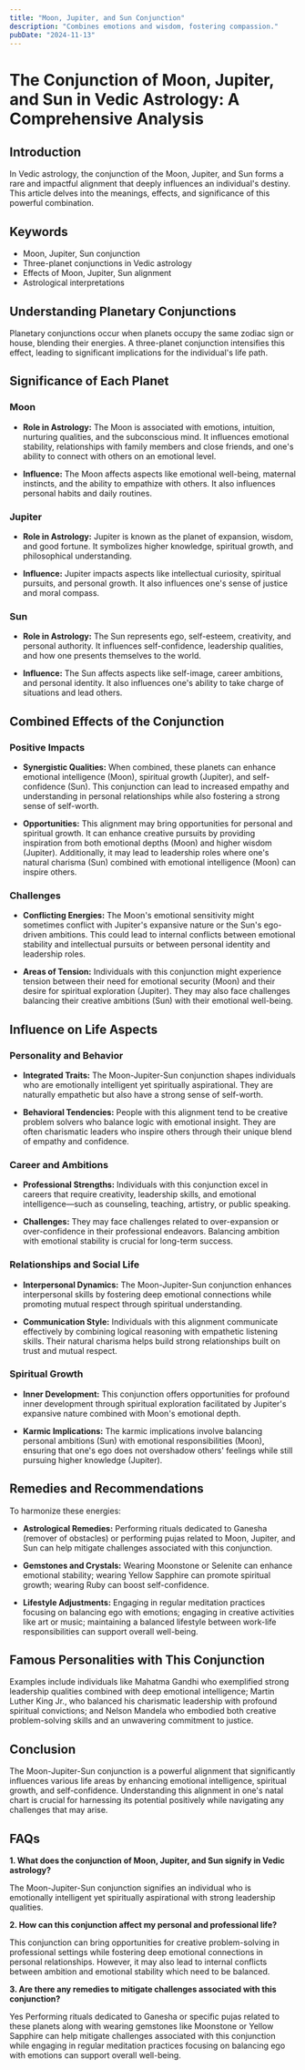```yaml
---
title: "Moon, Jupiter, and Sun Conjunction"
description: "Combines emotions and wisdom, fostering compassion."
pubDate: "2024-11-13"
---
```


# The Conjunction of Moon, Jupiter, and Sun in Vedic Astrology: A Comprehensive Analysis

## Introduction

In Vedic astrology, the conjunction of the Moon, Jupiter, and Sun forms a rare and impactful alignment that deeply influences an individual's destiny. This article delves into the meanings, effects, and significance of this powerful combination.

## Keywords

- Moon, Jupiter, Sun conjunction
- Three-planet conjunctions in Vedic astrology
- Effects of Moon, Jupiter, Sun alignment
- Astrological interpretations

## Understanding Planetary Conjunctions

Planetary conjunctions occur when planets occupy the same zodiac sign or house, blending their energies. A three-planet conjunction intensifies this effect, leading to significant implications for the individual's life path.

## Significance of Each Planet

### Moon

- **Role in Astrology:** The Moon is associated with emotions, intuition, nurturing qualities, and the subconscious mind. It influences emotional stability, relationships with family members and close friends, and one's ability to connect with others on an emotional level.
  
- **Influence:** The Moon affects aspects like emotional well-being, maternal instincts, and the ability to empathize with others. It also influences personal habits and daily routines.

### Jupiter

- **Role in Astrology:** Jupiter is known as the planet of expansion, wisdom, and good fortune. It symbolizes higher knowledge, spiritual growth, and philosophical understanding.
  
- **Influence:** Jupiter impacts aspects like intellectual curiosity, spiritual pursuits, and personal growth. It also influences one's sense of justice and moral compass.

### Sun

- **Role in Astrology:** The Sun represents ego, self-esteem, creativity, and personal authority. It influences self-confidence, leadership qualities, and how one presents themselves to the world.
  
- **Influence:** The Sun affects aspects like self-image, career ambitions, and personal identity. It also influences one's ability to take charge of situations and lead others.

## Combined Effects of the Conjunction

### Positive Impacts

- **Synergistic Qualities:** When combined, these planets can enhance emotional intelligence (Moon), spiritual growth (Jupiter), and self-confidence (Sun). This conjunction can lead to increased empathy and understanding in personal relationships while also fostering a strong sense of self-worth.
  
- **Opportunities:** This alignment may bring opportunities for personal and spiritual growth. It can enhance creative pursuits by providing inspiration from both emotional depths (Moon) and higher wisdom (Jupiter). Additionally, it may lead to leadership roles where one's natural charisma (Sun) combined with emotional intelligence (Moon) can inspire others.

### Challenges

- **Conflicting Energies:** The Moon's emotional sensitivity might sometimes conflict with Jupiter's expansive nature or the Sun's ego-driven ambitions. This could lead to internal conflicts between emotional stability and intellectual pursuits or between personal identity and leadership roles.
  
- **Areas of Tension:** Individuals with this conjunction might experience tension between their need for emotional security (Moon) and their desire for spiritual exploration (Jupiter). They may also face challenges balancing their creative ambitions (Sun) with their emotional well-being.

## Influence on Life Aspects

### Personality and Behavior

- **Integrated Traits:** The Moon-Jupiter-Sun conjunction shapes individuals who are emotionally intelligent yet spiritually aspirational. They are naturally empathetic but also have a strong sense of self-worth.
  
- **Behavioral Tendencies:** People with this alignment tend to be creative problem solvers who balance logic with emotional insight. They are often charismatic leaders who inspire others through their unique blend of empathy and confidence.

### Career and Ambitions

- **Professional Strengths:** Individuals with this conjunction excel in careers that require creativity, leadership skills, and emotional intelligence—such as counseling, teaching, artistry, or public speaking.
  
- **Challenges:** They may face challenges related to over-expansion or over-confidence in their professional endeavors. Balancing ambition with emotional stability is crucial for long-term success.

### Relationships and Social Life

- **Interpersonal Dynamics:** The Moon-Jupiter-Sun conjunction enhances interpersonal skills by fostering deep emotional connections while promoting mutual respect through spiritual understanding.
  
- **Communication Style:** Individuals with this alignment communicate effectively by combining logical reasoning with empathetic listening skills. Their natural charisma helps build strong relationships built on trust and mutual respect.

### Spiritual Growth

- **Inner Development:** This conjunction offers opportunities for profound inner development through spiritual exploration facilitated by Jupiter's expansive nature combined with Moon's emotional depth.
  
- **Karmic Implications:** The karmic implications involve balancing personal ambitions (Sun) with emotional responsibilities (Moon), ensuring that one's ego does not overshadow others' feelings while still pursuing higher knowledge (Jupiter).

## Remedies and Recommendations

To harmonize these energies:

- **Astrological Remedies:** Performing rituals dedicated to Ganesha (remover of obstacles) or performing pujas related to Moon, Jupiter, and Sun can help mitigate challenges associated with this conjunction.
  
- **Gemstones and Crystals:** Wearing Moonstone or Selenite can enhance emotional stability; wearing Yellow Sapphire can promote spiritual growth; wearing Ruby can boost self-confidence.
  
- **Lifestyle Adjustments:** Engaging in regular meditation practices focusing on balancing ego with emotions; engaging in creative activities like art or music; maintaining a balanced lifestyle between work-life responsibilities can support overall well-being.

## Famous Personalities with This Conjunction

Examples include individuals like Mahatma Gandhi who exemplified strong leadership qualities combined with deep emotional intelligence; Martin Luther King Jr., who balanced his charismatic leadership with profound spiritual convictions; and Nelson Mandela who embodied both creative problem-solving skills and an unwavering commitment to justice.

## Conclusion

The Moon-Jupiter-Sun conjunction is a powerful alignment that significantly influences various life areas by enhancing emotional intelligence, spiritual growth, and self-confidence. Understanding this alignment in one's natal chart is crucial for harnessing its potential positively while navigating any challenges that may arise.

## FAQs

**1. What does the conjunction of Moon, Jupiter, and Sun signify in Vedic astrology?**

The Moon-Jupiter-Sun conjunction signifies an individual who is emotionally intelligent yet spiritually aspirational with strong leadership qualities.

**2. How can this conjunction affect my personal and professional life?**

This conjunction can bring opportunities for creative problem-solving in professional settings while fostering deep emotional connections in personal relationships. However, it may also lead to internal conflicts between ambition and emotional stability which need to be balanced.

**3. Are there any remedies to mitigate challenges associated with this conjunction?**

Yes Performing rituals dedicated to Ganesha or specific pujas related to these planets along with wearing gemstones like Moonstone or Yellow Sapphire can help mitigate challenges associated with this conjunction while engaging in regular meditation practices focusing on balancing ego with emotions can support overall well-being.
